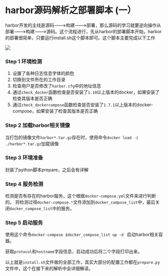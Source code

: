 # harbor源码解析之部署脚本 (一）

harbor开发的主线是源码--->构建--->部署，那么源码的学习就要逆向操作从部署--->构建--->源码。这个流程进行，先从harbor的部署脚本开始，harbor的部署很简单，只要运行install.sh这个脚本即可。这个脚本主要完成以下工作

![](https://ask.qcloudimg.com/draft/1035570/kdpjby0uje.png?imageView2/2/w/1620)

### Step 1 环境检测


1. 设置了各种日志信息字体的颜色
2. 切换到文件所在的工作目录
3. 检查用户是否修改了`harbor.cfg`中的地址信息
4. 通过`check_docker`函数检查是否安装了`1.10`以上版本的docker，如果安装了检查其版本是否正确
5. 通过`check_dockercompose`函数检查是否安装了`1.7.1`以上版本的docker-compose，如果安装了检查其版本是否正确


### Step 2 加载harbor相关镜像

当打包的镜像文件`harbor*.tar.gz`存在时，使用命令`docker load -i ./harbor*.tar.gz`加载镜像

### Step 3 环境准备 

封装了python脚本prepare，之后会有详解

### Step 4 服务检测

检测是否有存在的harbor服务，这个根据`docker-compose.yml`文件来进行判断的。 将检测过得`docker-compose.*`文件添加到`docker_compose_list`中，最后关闭`docker_compose_list`中的服务。

### Step 5 启动服务
使用这个命令`docker-compose $docker_compose_list up -d
` 启动harbor相关容器。

获取`protocol`和`hostname`字段信息，启动成功后将二个字段打印出来。


以上就是`install.sh`文件做的全部工作，其实大部分的配置工作都在`prepare.py`文件中，这个在接下来的解析中会详细解读。